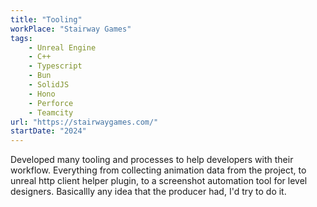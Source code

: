 ```yaml
---
title: "Tooling"
workPlace: "Stairway Games"
tags:
    - Unreal Engine
    - C++
    - Typescript
    - Bun
    - SolidJS
    - Hono
    - Perforce
    - Teamcity
url: "https://stairwaygames.com/"
startDate: "2024"
---
```


Developed many tooling and processes to help developers with their workflow. Everything from collecting animation data from the project, to unreal http client helper plugin, to a screenshot automation tool for level designers. Basicallly any idea that the producer had, I'd try to do it.
